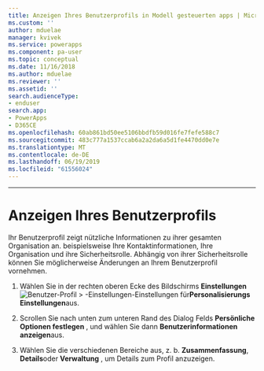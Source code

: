 ```yaml
---
title: Anzeigen Ihres Benutzerprofils in Modell gesteuerten apps | MicrosoftDocs
ms.custom: ''
author: mduelae
manager: kvivek
ms.service: powerapps
ms.component: pa-user
ms.topic: conceptual
ms.date: 11/16/2018
ms.author: mduelae
ms.reviewer: ''
ms.assetid: ''
search.audienceType:
- enduser
search.app:
- PowerApps
- D365CE
ms.openlocfilehash: 60ab861bd50ee5106bbdfb59d016fe7fefe588c7
ms.sourcegitcommit: 483c777a1537ccab6a2a2da6a5d1fe4470dd0e7e
ms.translationtype: MT
ms.contentlocale: de-DE
ms.lasthandoff: 06/19/2019
ms.locfileid: "61556024"
---
```

---
# <a name="view-your-user-profile"></a>Anzeigen Ihres Benutzerprofils  


Ihr Benutzerprofil zeigt nützliche Informationen zu ihrer gesamten Organisation an. beispielsweise Ihre Kontaktinformationen, Ihre Organisation und ihre Sicherheitsrolle. Abhängig von ihrer Sicherheitsrolle können Sie möglicherweise Änderungen an Ihrem Benutzerprofil vornehmen.  
  
1. Wählen Sie in der rechten oberen Ecke des Bildschirms **Einstellungen** ![Benutzer-](media/user-profile-settings-button.gif)Profil > -Einstellungen-Einstellungen für**Personalisierungs Einstellungen**aus.  
 
2. Scrollen Sie nach unten zum unteren Rand des Dialog Felds **Persönliche Optionen festlegen** , und wählen Sie dann **Benutzerinformationen anzeigen**aus.  
  
3. Wählen Sie die verschiedenen Bereiche aus, z. b. **Zusammenfassung**, **Details**oder **Verwaltung** , um Details zum Profil anzuzeigen. 
  
